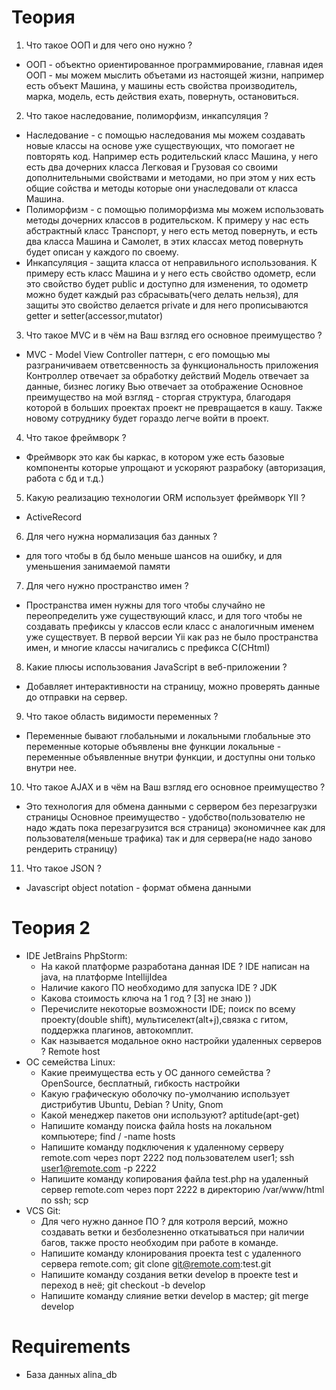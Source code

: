 # Теория
1) Что такое ООП и для чего оно нужно ?
- ООП - объектно ориентированное программирование, главная идея ООП - мы можем мыслить объетами из настоящей
жизни, например есть объект Машина, у машины есть свойства производитель, марка, модель, есть действия ехать, повернуть, остановиться.

2) Что такое наследование, полиморфизм, инкапсуляция ?
- Наследование - с помощью наследования мы можем создавать новые классы на основе уже существующих,
что помогает не повторять код. Например есть родительский класс Машина, у него есть два дочерних класса
Легковая и Грузовая со своими дополнительными свойствами и методами, но при этом у них есть общие сойства и
методы которые они унаследовали от класса Машина.
- Полиморфизм - с помощью полиморфизма мы можем использовать методы дочерних классов в родительском.
К примеру у нас есть абстрактный класс Транспорт, у него есть метод повернуть, и есть два класса
Машина и Самолет, в этих классах метод повернуть будет описан у каждого по своему.
- Инкапсуляция - защита класса от неправильного использования. К примеру есть класс Машина и у него есть
свойство одометр, если это свойство будет public и доступно для изменения, то одометр можно будет
каждый раз сбрасывать(чего делать нельзя), для защиты это свойство делается private и для него
прописываются getter и setter(accessor,mutator)

3) Что такое MVC и в чём на Ваш взгляд его основное преимущество ?
- MVC - Model View Controller паттерн, с его помощью мы разграничиваем ответсвенность за функциональность приложения
Контроллер отвечает за обработку действий
Модель отвечает за данные, бизнес логику
Вью отвечает за отображение
Основное преимущество на мой взгляд - сторгая структура, благодаря которой в больших проектах проект не
превращается в кашу. Также новому сотруднику будет гораздо легче войти в проект.

4) Что такое фреймворк ?
- Фреймворк это как бы каркас, в котором уже есть базовые компоненты которые упрощают и ускоряют разрабоку
(авторизация, работа с бд и т.д.)

5) Какую реализацию технологии ORM использует фреймворк YII ?
- ActiveRecord

6) Для чего нужна нормализация баз данных ?
- для того чтобы в бд было меньше шансов на ошибку, и для уменьшения занимаемой памяти

7) Для чего нужно пространство имен ?
- Пространства имен нужны для того чтобы случайно не переопределить уже существующий класс, и для того чтобы
не создавать префиксы у классов если класс с аналогичным именем уже существует. В первой версии Yii как раз не было пространства имен, и многие классы начигались с префикcа C(CHtml)

8) Какие плюсы использования JavaScript в веб-приложении ?
- Добавляет интерактивности на страницу, можно проверять данные до отправки на сервер.

9) Что такое область видимости переменных ?
- Переменные бывают глобальными и локальными
глобальные это переменные которые объявлены вне функции
локальные - переменные объявленные внутри функции, и доступны они только внутри нее.

10) Что такое AJAX и в чём на Ваш взгляд его основное преимущество ?
- Это технология для обмена данными с сервером без перезагрузки страницы
Основное преимущество - удобство(пользователю не надо ждать пока перезагрузится вся страница)
экономичнее как для пользователя(меньше трафика) так и для сервера(не надо заново рендерить страницу)

11) Что такое JSON ?
- Javascript object notation - формат обмена данными

# Теория 2
* IDE JetBrains PhpStorm:
	* На какой платформе разработана данная IDE ? IDE написан на java, на платформе IntellijIdea
	* Наличие какого ПО необходимо для запуска IDE ? JDK
	* Какова стоимость ключа на 1 год ? [3] не знаю ))
	* Перечислите некоторые возможности IDE; поиск по всему проекту(double shift), мультиселект(alt+j),связка с
гитом, поддержка плагинов, автокомплит.
	* Как называется модальное окно настройки удаленных серверов ? Remote host
* ОС семейства Linux:
	* Какие преимущества есть у ОС данного семейства ? OpenSource, бесплатный, гибкость настройки
	* Какую графическую оболочку по-умолчанию использует дистрибутив Ubuntu, Debian ? Unity, Gnom
	* Какой менеджер пакетов они используют? 	aptitude(apt-get)
	* Напишите команду поиска файла hosts на локальном компьютере; find / -name hosts
	* Напишите команду подключения к удаленному серверу remote.com через порт 2222 под пользователем user1; ssh user1@remote.com -p 2222
	* Напишите команду копирования файла test.php на удаленный сервер remote.com через порт 2222 в директорию /var/www/html по ssh; scp
* VCS Git:
	* Для чего нужно данное ПО ? для котроля версий, можно создавать ветки и безболезненно откатываться при наличии багов, также просто необходим при работе в команде.
	* Напишите команду клонирования проекта test с удаленного сервера remote.com; git clone git@remote.com:test.git
	* Напишите команду создания ветки develop в проекте test и переход в неё; git checkout -b develop
	* Напишите команду слияние ветки develop в мастер; git merge develop

# Requirements
- База данных alina_db